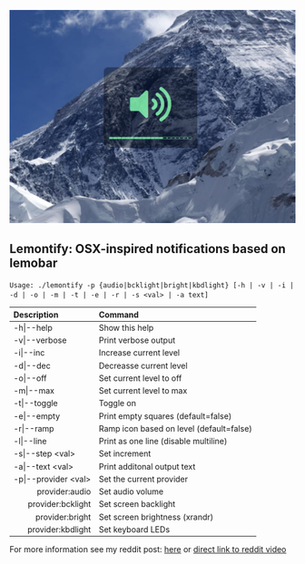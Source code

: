 ![lemontify](lemontify.png)

## Lemontify: OSX-inspired notifications based on lemobar

`Usage: ./lemontify -p {audio|bcklight|bright|kbdlight} [-h | -v | -i | -d | -o | -m | -t | -e | -r | -s <val> | -a text]`

| Description			| Command   |
|:--------------------- |:----------|
|-h\|--help				|Show this help|
|-v\|--verbose			|Print verbose output|
|-i\|--inc				|Increase current level|
|-d\|--dec				|Decreasse current level|
|-o\|--off				|Set current level to off|
|-m\|--max				|Set current level to max|
|-t\|--toggle			|Toggle on|off (if applicable)|
|-e\|--empty			|Print empty squares (default=false)|
|-r\|--ramp				|Ramp icon based on level (default=false)|
|-l\|--line				|Print as one line (disable multiline)|
|-s\|--step \<val\>		|Set increment|decrement step|
|-a\|--text \<val\>		|Print additonal output text|
|-p\|--provider \<val\>	|Set the current provider
|<div style="text-align: right">provider:audio</div>	|Set audio volume|
|<div style="text-align: right">provider:bcklight</div>	|Set screen backlight|
|<div style="text-align: right">provider:bright</div>	|Set screen brightness (xrandr)|
|<div style="text-align: right">provider:kbdlight</div>	|Set keyboard LEDs|


For more information see my reddit post: [here](https://www.reddit.com/r/unixporn/comments/f8mhku/lemonbar_lemontify_osxinspired_notification/) or [direct link to reddit video](https://v.redd.it/wipy5o0l4ti41/DASH_1080?source=fallback)
